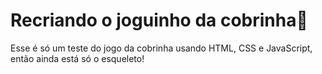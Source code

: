 # Recriando o joguinho da cobrinha🐍

   Esse é só um teste do jogo da cobrinha usando HTML, CSS e JavaScript, então ainda está só o esqueleto!

